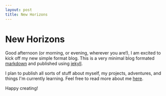 ```yaml
---
layout: post
title: New Horizons
---
```


# New Horizons

Good afternoon (or morning, or evening, wherever you are!), I am excited to kick off my new simple format blog. This is a very minimal blog formated [markdown](https://www.markdownguide.org/) and published using [jekyll](https://jekyllrb.com/).

I plan to publish all sorts of stuff about myself, my projects, adventures, and things I'm currently learning. Feel free to read more about me [here](/about).

Happy creating! 